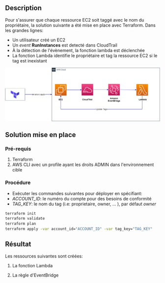 ## Description

Pour s'assurer que chaque ressource EC2 soit taggé avec le nom du propriétaire, la solution suivante a été mise en place avec Terraform. Dans les grandes lignes:

- Un utilisateur créé un EC2
- Un *event* **RunInstances** est detecté dans CloudTrail
- À la détection de l'évènement, la fonction lambda est déclenchée
- La fonction Lambda identifie le propriétaire et tag la ressource EC2 si le tag est inexistant
    
![Alt text](diagram.PNG?raw=true)

## Solution mise en place

### Pré-requis
1. Terraform
2. AWS CLI avec un profile ayant les droits ADMIN dans l'environnement cible

### Procédure

- Exécuter les commandes suivantes pour déployer en spécifiant:
- *ACCOUNT_ID*: le numéro du compte pour des besoins de conformité
- *TAG_KEY*: le nom du tag (i.e: proprietaire, owner, ... ), par défaut *owner*

```bash
terraform init
terraform validate
terraform plan
terraform apply -var account_id="ACCOUNT_ID" -var tag_key="TAG_KEY"
```

## Résultat

Les ressources suivantes sont créées:

1. La fonction Lambda

2. La règle d'EventBridge
